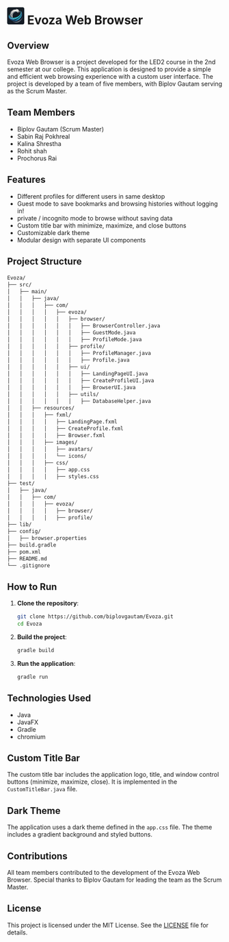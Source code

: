 
# <img src="src/main/resources/images/icons/logo.png" alt="Evoza Logo" width="40" height="40"> Evoza Web Browser 

## Overview

Evoza Web Browser is a project developed for the LED2 course in the 2nd semester at our college. This application is designed to provide a simple and efficient web browsing experience with a custom user interface. The project is developed by a team of five members, with Biplov Gautam serving as the Scrum Master.

## Team Members

- Biplov Gautam (Scrum Master)
- Sabin Raj Pokhreal
- Kalina Shrestha
- Rohit shah
- Prochorus Rai

## Features

- Different profiles for different users in same desktop
- Guest mode to save bookmarks and browsing histories without logging in!
- private / incognito mode to browse without saving data
- Custom title bar with minimize, maximize, and close buttons
- Customizable dark theme
- Modular design with separate UI components

## Project Structure

```
Evoza/
├── src/
│   ├── main/
│   │   ├── java/
│   │   │   ├── com/
│   │   │   │   ├── evoza/
│   │   │   │   │   ├── browser/
│   │   │   │   │   │   ├── BrowserController.java
│   │   │   │   │   │   ├── GuestMode.java
│   │   │   │   │   │   ├── ProfileMode.java
│   │   │   │   │   ├── profile/
│   │   │   │   │   │   ├── ProfileManager.java
│   │   │   │   │   │   ├── Profile.java
│   │   │   │   │   ├── ui/
│   │   │   │   │   │   ├── LandingPageUI.java
│   │   │   │   │   │   ├── CreateProfileUI.java
│   │   │   │   │   │   ├── BrowserUI.java
│   │   │   │   │   ├── utils/
│   │   │   │   │   │   ├── DatabaseHelper.java
│   │   ├── resources/
│   │   │   ├── fxml/
│   │   │   │   ├── LandingPage.fxml
│   │   │   │   ├── CreateProfile.fxml
│   │   │   │   ├── Browser.fxml
│   │   │   ├── images/
│   │   │   │   ├── avatars/
│   │   │   │   └── icons/
│   │   │   ├── css/
│   │   │   │   ├── app.css
│   │   │   │   ├── styles.css
├── test/
│   ├── java/
│   │   ├── com/
│   │   │   ├── evoza/
│   │   │   │   ├── browser/
│   │   │   │   ├── profile/
├── lib/
├── config/
│   ├── browser.properties
├── build.gradle
├── pom.xml
├── README.md
└── .gitignore
```

## How to Run

1. **Clone the repository**:
   ```bash
   git clone https://github.com/biplovgautam/Evoza.git
   cd Evoza
   ```

2. **Build the project**:
   ```bash
   gradle build
   ```

3. **Run the application**:
   ```bash
   gradle run
   ```

## Technologies Used

- Java
- JavaFX
- Gradle
- chromium

## Custom Title Bar

The custom title bar includes the application logo, title, and window control buttons (minimize, maximize, close). It is implemented in the `CustomTitleBar.java` file.

## Dark Theme

The application uses a dark theme defined in the `app.css` file. The theme includes a gradient background and styled buttons.

## Contributions

All team members contributed to the development of the Evoza Web Browser. Special thanks to Biplov Gautam for leading the team as the Scrum Master.

## License

This project is licensed under the MIT License. See the [LICENSE](LICENSE) file for details.
